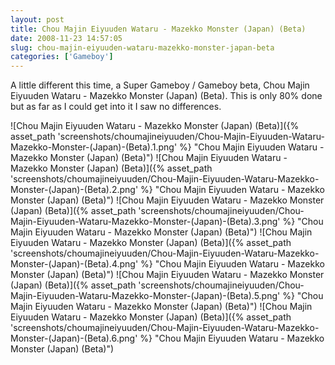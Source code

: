 ```yaml
---
layout: post
title: Chou Majin Eiyuuden Wataru - Mazekko Monster (Japan) (Beta)
date: 2008-11-23 14:57:05
slug: chou-majin-eiyuuden-wataru-mazekko-monster-japan-beta
categories: ['Gameboy']
---
```


A little different this time, a Super Gameboy / Gameboy beta, Chou Majin Eiyuuden Wataru - Mazekko Monster (Japan) (Beta). This is only 80% done but as far as I could get into it I saw no differences.

![Chou Majin Eiyuuden Wataru - Mazekko Monster (Japan) (Beta)]({% asset_path 'screenshots/choumajineiyuuden/Chou-Majin-Eiyuuden-Wataru-Mazekko-Monster-(Japan)-(Beta).1.png' %} "Chou Majin Eiyuuden Wataru - Mazekko Monster (Japan) (Beta)")
![Chou Majin Eiyuuden Wataru - Mazekko Monster (Japan) (Beta)]({% asset_path 'screenshots/choumajineiyuuden/Chou-Majin-Eiyuuden-Wataru-Mazekko-Monster-(Japan)-(Beta).2.png' %} "Chou Majin Eiyuuden Wataru - Mazekko Monster (Japan) (Beta)")
![Chou Majin Eiyuuden Wataru - Mazekko Monster (Japan) (Beta)]({% asset_path 'screenshots/choumajineiyuuden/Chou-Majin-Eiyuuden-Wataru-Mazekko-Monster-(Japan)-(Beta).3.png' %} "Chou Majin Eiyuuden Wataru - Mazekko Monster (Japan) (Beta)")
![Chou Majin Eiyuuden Wataru - Mazekko Monster (Japan) (Beta)]({% asset_path 'screenshots/choumajineiyuuden/Chou-Majin-Eiyuuden-Wataru-Mazekko-Monster-(Japan)-(Beta).4.png' %} "Chou Majin Eiyuuden Wataru - Mazekko Monster (Japan) (Beta)")
![Chou Majin Eiyuuden Wataru - Mazekko Monster (Japan) (Beta)]({% asset_path 'screenshots/choumajineiyuuden/Chou-Majin-Eiyuuden-Wataru-Mazekko-Monster-(Japan)-(Beta).5.png' %} "Chou Majin Eiyuuden Wataru - Mazekko Monster (Japan) (Beta)")
![Chou Majin Eiyuuden Wataru - Mazekko Monster (Japan) (Beta)]({% asset_path 'screenshots/choumajineiyuuden/Chou-Majin-Eiyuuden-Wataru-Mazekko-Monster-(Japan)-(Beta).6.png' %} "Chou Majin Eiyuuden Wataru - Mazekko Monster (Japan) (Beta)")
